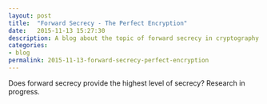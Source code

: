 ```yaml
---
layout: post
title:  "Forward Secrecy - The Perfect Encryption"
date:   2015-11-13 15:27:30
description: A blog about the topic of forward secrecy in cryptography
categories:
- blog
permalink: 2015-11-13-forward-secrecy-perfect-encryption
---
```


Does forward secrecy provide the highest level of secrecy? Research in progress.